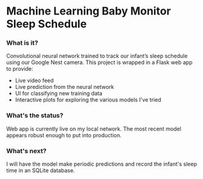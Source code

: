 # Machine Learning Baby Monitor Sleep Schedule
### What is it?
Convolutional neural network trained to track our infant’s sleep schedule using our Google Nest camera.
This project is wrapped in a Flask web app to provide:
- Live video feed
- Live prediction from the neural network
- UI for classifying new training data
- Interactive plots for exploring the various models I've tried

### What's the status?
Web app is currently live on my local network. The most recent model appears robust enough to put into production.

### What's next?
I will have the model make periodic predictions and record the infant's sleep time in an SQLite database.
